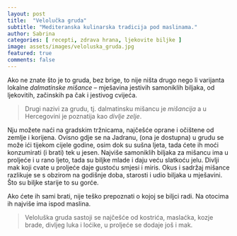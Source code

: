 ```yaml
---
layout: post
title:  "Velolučka gruda"
subtitle: "Mediteranska kulinarska tradicija pod maslinama."
author: Sabrina
categories: [ recepti, zdrava hrana, ljekovite biljke ]
image: assets/images/veloluska_gruda.jpg
featured: true
comments: false
---
```


Ako ne znate što je to gruda, bez brige, to nije ništa drugo nego li varijanta lokalne <i>dalmatinske mišance</i> – mješavina jestivih samoniklih biljaka, od ljekovitih, začinskih pa čak i jestivog cvijeća. 
> Drugi nazivi za grudu, tj. dalmatinsku mišancu je <i>mišancija</i> a u Hercegovini je poznatija kao <i>divlje zelje</i>. 

Nju možete naći na gradskim tržnicama, najčešće oprane i očištene od zemlje i korijena. Ovisno gdje se na Jadranu, (ona je dostupna) u grudu se može ići tijekom cijele godine, osim dok su sušna ljeta, tada ćete ih moći konzumirati (i brati) tek u jesen. Najviše samoniklih biljaka za mišancu ima u proljeće i u rano ljeto, tada su biljke mlade i daju veću slatkoću jelu. Divlji mak koji cvate u proljeće daje gustoću smjesi i miris. Okus i sadržaj mišance razlikuje se s obzirom na godišnje doba, starosti i udio biljaka u mješavini. Što su biljke starije to su gorće.

Ako ćete ih sami brati, nije teško prepoznati o kojoj se biljci radi. Na otocima ih najviše ima ispod maslina.
> Veloluška gruda sastoji se najčešće od kostrića, maslaćka, kozje brade, divljeg luka i loćike, u proljeće se dodaje još i mak.

